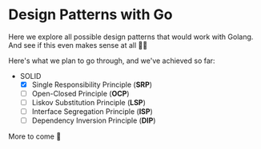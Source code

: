 # Design Patterns with Go

Here we explore all possible design patterns that would work with Golang.
And see if this even makes sense at all 👨‍🔬

Here's what we plan to go through, and we've achieved so far:

 - SOLID
    - [x] Single Responsibility Principle (**SRP**)
    - [ ] Open-Closed Principle (**OCP**)
    - [ ] Liskov Substitution Principle (**LSP**)
    - [ ] Interface Segregation Principle (**ISP**)
    - [ ] Dependency Inversion Principle (**DIP**)

More to come 🚀